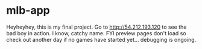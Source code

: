 # mlb-app

Heyheyhey, this is my final project. Go to http://54.212.193.120 to see the bad boy in action. I know, catchy name. FYI preview pages don't load so check out another day if no games have started yet... debugging is ongoing.
